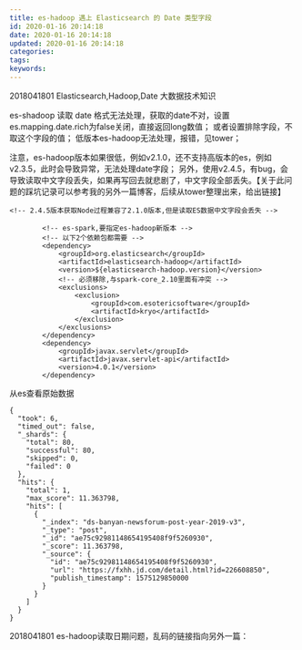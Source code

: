 ```yaml
---
title: es-hadoop 遇上 Elasticsearch 的 Date 类型字段
id: 2020-01-16 20:14:18
date: 2020-01-16 20:14:18
updated: 2020-01-16 20:14:18
categories:
tags:
keywords:
---
```



2018041801
Elasticsearch,Hadoop,Date
大数据技术知识


<!-- more -->


es-shadoop 读取 date 格式无法处理，获取的date不对，设置es.mapping.date.rich为false关闭，直接返回long数值；
或者设置排除字段，不取这个字段的值；
低版本es-hadoop无法处理，报错，见tower；



注意，es-hadoop版本如果很低，例如v2.1.0，还不支持高版本的es，例如v2.3.5，此时会导致异常，无法处理date字段；
另外，使用v2.4.5，有bug，会导致读取中文字段丢失，如果再写回去就悲剧了，中文字段全部丢失。【关于此问题的踩坑记录可以参考我的另外一篇博客，后续从tower整理出来，给出链接】

```
<!-- 2.4.5版本获取Node过程兼容了2.1.0版本,但是读取ES数据中文字段会丢失 -->

        <!-- es-spark,要指定es-hadoop新版本 -->
        <!-- 以下2个依赖包都需要 -->
        <dependency>
            <groupId>org.elasticsearch</groupId>
            <artifactId>elasticsearch-hadoop</artifactId>
            <version>${elasticsearch-hadoop.version}</version>
            <!-- 必须移除,与spark-core_2.10里面有冲突 -->
            <exclusions>
                <exclusion>
                    <groupId>com.esotericsoftware</groupId>
                    <artifactId>kryo</artifactId>
                </exclusion>
            </exclusions>
        </dependency>
        <dependency>
            <groupId>javax.servlet</groupId>
            <artifactId>javax.servlet-api</artifactId>
            <version>4.0.1</version>
        </dependency>
```


从es查看原始数据

```
{
  "took": 6,
  "timed_out": false,
  "_shards": {
    "total": 80,
    "successful": 80,
    "skipped": 0,
    "failed": 0
  },
  "hits": {
    "total": 1,
    "max_score": 11.363798,
    "hits": [
      {
        "_index": "ds-banyan-newsforum-post-year-2019-v3",
        "_type": "post",
        "_id": "ae75c92981148654195408f9f5260930",
        "_score": 11.363798,
        "_source": {
          "id": "ae75c92981148654195408f9f5260930",
          "url": "https://fxhh.jd.com/detail.html?id=226608850",
          "publish_timestamp": 1575129850000
        }
      }
    ]
  }
}
```


2018041801
es-hadoop读取日期问题，乱码的链接指向另外一篇：


